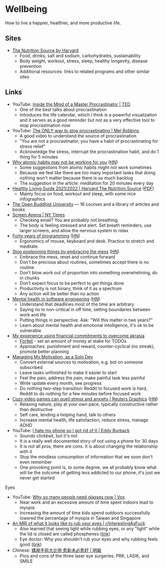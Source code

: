 # Wellbeing

How to live a happier, healthier, and more productive life.

## Sites

- [The Nutrition Source by Harvard](https://www.hsph.harvard.edu/nutritionsource/more/)
  - Food, drinks, salt and sodium, carbohydrates, sustainability
  - Body weight, workout, stress, sleep, healthy longevity, disease prevention
  - Additional resources: links to related programs and other similar sites

## Links

- YouTube:
  [Inside the Mind of a Master Procrastinator | TED](https://youtu.be/arj7oStGLkU)
  - One of the best talks about procrastination
  - Introduces the life calendar, which I think is a powerful visualization and
    it serves as a good reminder but not as a very effective tool to stop
    procrastination now
- YouTube:
  [The ONLY way to stop procrastinating | Mel Robbins](https://youtu.be/4x7MkLDGnu8)
  - A good video to understand the source of procrastination
  - "You are not a procrastinator, you have a habit of procrastinating for
    stress relief"
  - Acknowledge the stress, interrupt the procrastination habit, and do 1 thing
    for 5 minutes
- [Why atomic habits may not be working for you](https://www.krishnabharadwaj.info/why-atomic-habits-may-not-be-working-for-you/)
  ([HN](https://news.ycombinator.com/item?id=34839197))
  - Some suggestions from atomic habits might not work sometimes
  - Because we feel like there are too many important tasks that doing nothing
    won't matter because there is so much backlog
  - The suggestion in the article: meditation for 20 minutes every day
- [Healthy Living Guide 2021/2022 | Harvard The Nutrition Source](https://www.hsph.harvard.edu/nutritionsource/2022/01/06/healthy-living-guide-2021-2022/)
  ([PDF](https://www.hsph.harvard.edu/nutritionsource/wp-content/uploads/sites/30/2022/01/HealthyLivingGuide21-22.pdf))
  - Mainly focus on food, workout and sleep, with some nice infographics
- [The Open Buddhist University](https://buddhistuniversity.net/) — 16 courses
  and a library of articles and books
- [Screen Apena | NY Times](https://www.nytimes.com/2023/08/21/well/live/screen-apnea-breathing.html)
  - Checking email? You are probably not breathing.
  - The body is feeling stressed and alert. Set breath reminders, use larger
    screens, and allow the nervous system to relax
- [Forty years of programming](https://fabiensanglard.net/40/index.html)
  ([HN](https://news.ycombinator.com/item?id=37814748))
  - Ergonomics of mouse, keyboard and desk. Practice to stretch and meditate.
- [Stop postponing things by embracing the mess](https://www.deprocrastination.co/blog/stop-postponing-things-by-embracing-the-mess)
  ([HN](https://news.ycombinator.com/item?id=39451793))
  - Embrace the mess, reset and continue forward
  - Don't be precious about routines, sometimes accept there is no routine
  - Don't blow work out of proportion into something overwhelming, do in chunks
  - Don't expect focus to be perfect to get things done
  - Productivity is not binary, think of it as a spectrum
  - Any action will be better than no action
- [Mental health in software engineering](https://vadimkravcenko.com/shorts/mental-health-in-software-engineering/)
  ([HN](https://news.ycombinator.com/item?id=40001150))
  - Understand that deadlines most of the time are arbitrary
  - Saying no to non-critical in off time, setting boundaries between work and
    life
  - Putting things in perspective. Ask: "Will this matter in two years?"
  - Learn about mental health and emotional intelligence, it's ok to be
    vulnerable
- [My experience using financial commitments to overcome akrasia](https://www.lesswrong.com/posts/DRrAMiekmqwDjnzS5/my-experience-using-financial-commitments-to-overcome)
  - [Forfeit](https://www.forfeit.app/) - set an amount of money at stake for
    TODOs
  - Approaches: punishment and reward, counter-cyclical (no streak), promote
    better planning
- [Managing My Motivation, as a Solo Dev](https://mbuffett.com/posts/maintaining-motivation/)
  - Convert external sources to motivation, e.g. bot on someone subscribed
  - Leave tasks unfinished to make it easier to start
  - Feel the pain, address the pain, make painful task less painful
  - Write update every month, see progress
  - Do nothing two-step transition: Reddit to focused work is hard, Reddit to do
    nothing for a few minutes before focused work
- [Cozy video games can quell stress and anxiety | Reuters Graphics](https://www.reuters.com/graphics/VIDEO-GAMES/MENTAL-HEALTH/akpeewkqgpr/)
  ([HN](https://news.ycombinator.com/item?id=43733097))
  - Relaxing nature, play at your own pace, typically constructive rather than
    destructive
  - Self care, lending a helping hand, talk to others
  - Increase mental health, life satisfaction, reduce stress, manage ADHD
- YouTube:
  [I hate my phone so I got rid of it | Eddy Burback](https://youtu.be/nnsyGSTKlw0)
  - Sounds clickbait, but it's not
  - It is a really well documented story of not using a phone for 30 days
  - It is not all pros, there are cons. It is about changing the relationship
    with it
  - Stop the mindless consumption of information that we soon don't even
    remember
  - One provoking point is, to some degree, we all probably know what will be
    the outcome of getting less addicted to our phone, it's just we never get
    started

Eyes

- YouTube:
  [Why so many people need glasses now | Vox](https://www.youtube.com/watch?v=LAkFtka3UFw)
  - Near work and an excessive amount of time spent indoors lead to myopia
  - Increasing the amount of time kids spend outdoors successfully lowered the
    percentage of myopia in Taiwan and Singapore
- [An MRI of what it looks like to rub your eyes | r/InterestingAsFuck](https://www.reddit.com/r/interestingasfuck/comments/qpgurc/an_mri_of_what_it_looks_like_when_you_rub_your/)
  - Also learned that seeing light while rubbing eyes, or any "light" while the
    lid is closed are called phosphenes
    ([link](https://www.reddit.com/r/interestingasfuck/comments/qpgurc/comment/hjtzvlm/))
  - Eye doctor: Why you shouldn't rub your eyes and why rubbing feels good
    ([link](https://www.reddit.com/r/interestingasfuck/comments/qpgurc/comment/hju4j6p/))
- Chinese:
  [矯視手術大比併 愈新未必愈好 | 明報](https://news.mingpao.com/pns/%E5%89%AF%E5%88%8A/article/20230508/s00005/1683481091995)
  - Pros and cons of the three laser eye surgeries: PRK, LASIK, and SMILE
